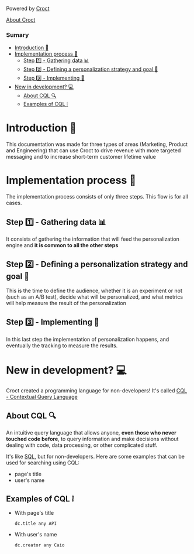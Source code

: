 Powered by [Croct](https://croct.com/)

[About Croct](About.md)
### Sumary
- [Introduction :speech_balloon:](#introduction-speech_balloon)
- [Implementation process :round_pushpin:](#implementation-process-round_pushpin)
  - [Step :one: - Gathering data :bar_chart:](#step-one---gathering-data-bar_chart)
  - [Step :two: - Defining a personalization strategy and goal :dart:](#step-two---defining-a-personalization-strategy-and-goal-dart)
  - [Step :three: - Implementing :wrench:](#step-three---implementing-wrench)
- [New in development? :computer:](#new-in-development-computer)
  - [About CQL :mag:](#about-cql-mag)
  - [Examples of CQL :grey_exclamation:](#examples-of-cql-grey_exclamation)


# Introduction :speech_balloon:
This documentation was made for three types of areas (Marketing, Product and Engineering) that can use Croct to drive revenue with more targeted messaging and to increase short-term customer lifetime value
# Implementation process :round_pushpin:
The implementation process consists of only three steps. This flow is for all cases.
## Step :one: - Gathering data :bar_chart:
It consists of gathering the information that will feed the personalization engine and **it is common to all the other steps**
## Step :two: - Defining a personalization strategy and goal :dart:
This is the time to define the audience, whether it is an experiment or not (such as an A/B test), decide what will be personalized, and what metrics will help measure the result of the personalization
## Step :three: - Implementing :wrench:
In this last step the implementation of personalization happens, and eventually the tracking to measure the results.
# New in development? :computer:
Croct created a programming language for non-developers! It's called [CQL - Contextual Query Language](https://www.loc.gov/standards/sru/cql/)
## About CQL :mag:
An intuitive query language that allows anyone, **even those who never touched code before**, to query information and make decisions without dealing with code, data processing, or other complicated stuff.

It's like [SQL](https://www.w3schools.com/sql/), but for non-developers. Here are some examples that can be used for searching using CQL:
* page's title
* user's name

## Examples of CQL :grey_exclamation:
* With page's title
    ```text
    dc.title any API
    ```
* With user's name
    ```text
    dc.creator any Caio
     ```